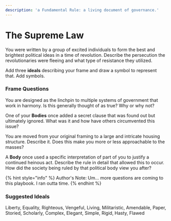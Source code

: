 ```yaml
---
description: 'a Fundamental Rule: a living document of governance.'
---
```


# The Supreme Law

You were written by a group of excited individuals to form the best and brightest political ideas in a time of revolution. Describe the persecution the revolutionaries were fleeing and what type of resistance they utilized. 

Add three **ideals** describing your frame and draw a symbol to represent that. Add symbols.

### Frame Questions

You are designed as the linchpin to multiple systems of government that work in harmony. Is this generally thought of as true? Why or why not?

One of your **Bodies** once added a secret clause that was found out but ultimately ignored. What was it and how have others circumvented this issue?

You are moved from your original framing to a large and intricate housing structure. Describe it. Does this make you more or less approachable to the masses?

A **Body** once used a specific interpretation of part of you to justify a continued heinous act. Describe the rule in detail that allowed this to occur. How did the society being ruled by that political body view you after?

{% hint style="info" %}
Author's Note: Um... more questions are coming to this playbook. I ran outta time.
{% endhint %}

### Suggested Ideals

Liberty, Equality, Righteous, Vengeful, Living, Militaristic, Amendable, Paper, Storied, Scholarly, Complex, Elegant, Simple, Rigid, Hasty, Flawed

